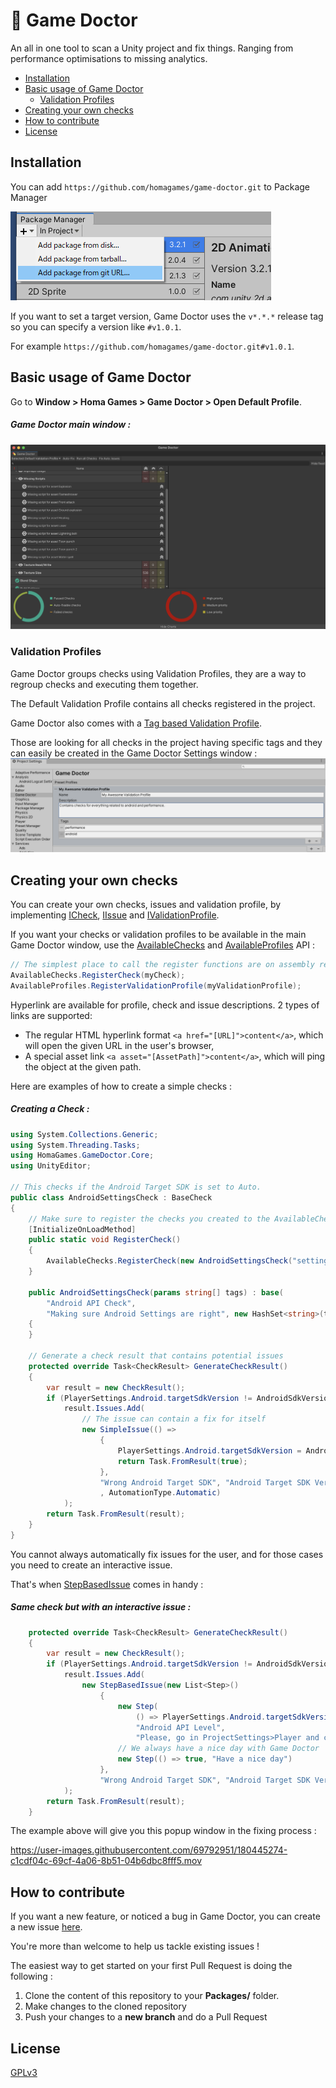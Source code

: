 💊 Game Doctor
==================================

An all in one tool to scan a Unity project and fix things. Ranging from performance optimisations to missing analytics.

* [Installation](#installation)
* [Basic usage of Game Doctor](#basic-usage-of-game-doctor)
    + [Validation Profiles](#validation-profiles)
* [Creating your own checks](#creating-your-own-checks)
* [How to contribute](#how-to-contribute)
* [License](#license)


## Installation
You can add `https://github.com/homagames/game-doctor.git` to Package Manager

![image](Documentation~/install.png)


If you want to set a target version, Game Doctor uses the `v*.*.*` release tag so you can specify a version like `#v1.0.1`.

For example `https://github.com/homagames/game-doctor.git#v1.0.1`.


## Basic usage of Game Doctor
Go to **Window > Homa Games > Game Doctor > Open Default Profile**.
##### Game Doctor main window :
![](Documentation~/main-window.png)

### Validation Profiles
Game Doctor groups checks using Validation Profiles, they are a way to regroup checks and executing them together.

The Default Validation Profile contains all checks registered in the project.

Game Doctor also comes with a [Tag based Validation Profile](Editor/Core/Implementation/TagBasedValidationProfile.cs).

Those are looking for all checks in the project having specific tags and they can easily be created in the Game Doctor Settings window :
![](Documentation~/settings.png)


## Creating your own checks
You can create your own checks, issues and validation profile, by implementing [ICheck](Editor/Core/Model/ICheck.cs), [IIssue](Editor/Core/Model/IIssue.cs) and [IValidationProfile](Editor/Core/Model/IValidationProfile.cs).

If you want your checks or validation profiles to be available in the main Game Doctor window, use the [AvailableChecks](Editor/Core/Utilities/AvailableChecks.cs) and [AvailableProfiles](Editor/Core/Utilities/AvailableProfiles.cs) API :
```csharp
// The simplest place to call the register functions are on assembly reload using [InitializeOnLoadMethod]
AvailableChecks.RegisterCheck(myCheck);
AvailableProfiles.RegisterValidationProfile(myValidationProfile);
```

Hyperlink are available for profile, check and issue descriptions. 2 types of links are supported:
* The regular HTML hyperlink format `<a href="[URL]">content</a>`, which will open the given URL in the user's browser,
* A special asset link `<a asset="[AssetPath]">content</a>`, which will ping the object at the given path.

Here are examples of how to create a simple checks :
##### Creating a Check :
```csharp
using System.Collections.Generic;
using System.Threading.Tasks;
using HomaGames.GameDoctor.Core;
using UnityEditor;

// This checks if the Android Target SDK is set to Auto.
public class AndroidSettingsCheck : BaseCheck
{
    // Make sure to register the checks you created to the AvailableChecks API
    [InitializeOnLoadMethod]
    public static void RegisterCheck()
    {
        AvailableChecks.RegisterCheck(new AndroidSettingsCheck("settings"));
    }

    public AndroidSettingsCheck(params string[] tags) : base(
        "Android API Check",
        "Making sure Android Settings are right", new HashSet<string>(tags))
    {
    }

    // Generate a check result that contains potential issues
    protected override Task<CheckResult> GenerateCheckResult()
    {
        var result = new CheckResult();
        if (PlayerSettings.Android.targetSdkVersion != AndroidSdkVersions.AndroidApiLevelAuto)
            result.Issues.Add(
                // The issue can contain a fix for itself
                new SimpleIssue(() =>
                    {
                        PlayerSettings.Android.targetSdkVersion = AndroidSdkVersions.AndroidApiLevelAuto;
                        return Task.FromResult(true);
                    },
                    "Wrong Android Target SDK", "Android Target SDK Version not set to Automatic."
                    , AutomationType.Automatic)
            );
        return Task.FromResult(result);
    }
}
```

You cannot always automatically fix issues for the user, and for those cases you need to create an interactive issue.

That's when [StepBasedIssue](Editor/Core/Implementation/StepBasedIssue.cs) comes in handy :

##### Same check but with an interactive issue :
```csharp
    protected override Task<CheckResult> GenerateCheckResult()
    {
        var result = new CheckResult();
        if (PlayerSettings.Android.targetSdkVersion != AndroidSdkVersions.AndroidApiLevelAuto)
            result.Issues.Add(
                new StepBasedIssue(new List<Step>()
                    {
                        new Step(
                            () => PlayerSettings.Android.targetSdkVersion == AndroidSdkVersions.AndroidApiLevelAuto,
                            "Android API Level",
                            "Please, go in ProjectSettings>Player and change Android API Level to Auto"),
                        // We always have a nice day with Game Doctor
                        new Step(() => true, "Have a nice day")
                    },
                    "Wrong Android Target SDK", "Android Target SDK Version not set to Automatic.")
            );
        return Task.FromResult(result);
    }
```

The example above will give you this popup window in the fixing process :


https://user-images.githubusercontent.com/69792951/180445274-c1cdf04c-69cf-4a06-8b51-04b6dbc8fff5.mov



## How to contribute
If you want a new feature, or noticed a bug in Game Doctor, you can create a new issue [here](https://github.com/homagames/game-doctor/issues).

You're more than welcome to help us tackle existing issues !

The easiest way to get started on your first Pull Request is doing the following :

1. Clone the content of this repository to your **Packages/** folder.
2. Make changes to the cloned repository
3. Push your changes to a **new branch** and do a Pull Request


## License
[GPLv3](COPYING.md)
